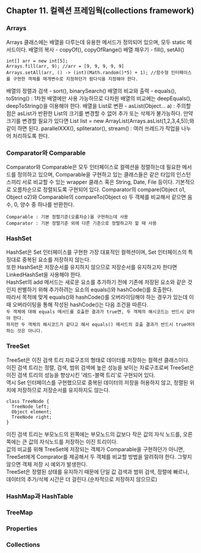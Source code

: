 ## Chapter 11. 컬렉션 프레임웍(collections framework)
### Arrays
Arrays 클래스에는 배열을 다루는데 유용한 메서드가 정의되어 있으며, 모두 static 메서드이다.
배열의 복사 - copyOf(), copyOfRange()
배열 채우기 - fill(), setAll()
```
int[] arr = new int[5];
Arrays.fill(arr, 9); //arr = [9, 9, 9, 9, 9]
Arrays.setAll(arr, () -> (int)(Math.random()*5) + 1); //함수형 인터페이스를 구현한 객체를 매개변수로 지정하던가 람다식을 지정해야 한다.
```
배열의 정렬과 검색 - sort(), binarySearch()
배열의 비교와 출력 - equals(), toString() : 1차원 배열에만 사용 가능하므로 다차원 배열의 비교에는 deepEquals(), deepToString()을 이용해야 한다.
배열을 List로 변환 - asList(Object... a) : 주의할 점은 asList가 반환한 List의 크기를 변경할 수 없어 추가 또는 삭제가 불가능하다. 만약 크기를 변경할 필요가 있다면 List list = new ArrayList(Arrays.asList(1,2,3,4,5));와 같이 하면 된다.
parallelXXX(), spliterator(), stream() : 여러 쓰레드가 작업을 나누어 처리하도록 한다.
### Comparator와 Comparable
Comparator와 Comparable은 모두 인터페이스로 컬렉션을 정렬하는데 필요한 메서드를 정의하고 있으며, Comparable을 구현하고 있는 클래스들은 같은 타입의 인스턴스끼리 서로 비교할 수 있는 wrapper 클래스 혹은 String, Date, File 등이다.
기본적으로 오름차순으로 정렬되도록 구현되어 있다. 
Comparator의 compare(Object o1, Object o2)와 Comparable의 compareTo(Object o) 두 객체를 비교해서 같으면 음수, 0, 양수 중 하나를 반환한다.
```
Comparable : 기본 정렬기준(오름차순)을 구현하는데 사용
Comparator : 기본 정렬기준 외에 다른 기준으로 정렬하고자 할 때 사용
```
### HashSet 
HashSet은 Set 인터페이스를 구현한 가장 대표적인 컬렉션이며, Set 인터페이스의 특징대로 중복된 요소를 저장하지 않는다.   
또한 HashSet은 저장순서를 유지하지 않으므로 저장순서를 유지하고자 한다면 LinkedHashSet을 사용해야 한다.   
HashSet의 add 메서드는 새로운 요소를 추가하기 전에 기존에 저장된 요소와 같은 것인지 판별하기 위해 추가하려는 요소의 equals()와 hashCode()를 호출한다.   
따라서 목적에 맞게 equals()와 hashCode()를 오버라이딩해야 하는 경우가 있는데 이때 오버라이팅을 통해 작성된 hashCode()는 다음 조건을 따른다.   
`두 객체에 대해 equals 메서드를 호출한 결과가 true면, 두 객체의 해시코드는 반드시 같아야 한다.`   
`하지만 두 객체의 해시코드가 같다고 해서 equals() 메서드의 호출 결과가 반드시 true여야 하는 것은 아니다.`   
### TreeSet
TreeSet은 이진 검색 트리 자료구조의 형태로 데이터를 저장하는 컬렉션 클래스이다.   
이진 검색 트리는 정렬, 검색, 범위 검색에 높은 성능을 보이는 자료구조로써 TreeSet은 이진 검색 트리의 성능을 향상시킨 '레드-블랙 트리'로 구현되어 있다.   
역시 Set 인터페이스를 구현했으므로 중복된 데이터의 저장을 허용하지 않고, 정렬된 위치에 저장하므로 저장순서를 유지하지도 않는다.
```
class TreeNode {
  TreeNode left;
  Object element;
  TreeNode right;
}
```
이진 검색 트리는 부모노드의 왼쪽에는 부모노드의 값보다 작은 값의 자식 노드를, 오른쪽에는 큰 값의 자식노드를 저장하는 이진 트리이다.   
값의 비교를 위해 TreeSet에 저장되는 객체가 Comparable을 구현하던가 아니면, TreeSet에게 Comprator를 제공해서 두 객체를 비교할 방법을 알려줘야 한다. 그렇지 않으면 객체 저장 시 예외가 발생한다.   
TreeSet은 정렬된 상태를 유지하기 때문에 단일 값 검색과 범위 검색, 정렬에 빠르나, 데이터의 추가/삭제 시간은 더 걸린다.(순차적으로 저장하지 않으므로)   
### HashMap과 HashTable
### TreeMap
### Properties
### Collections
